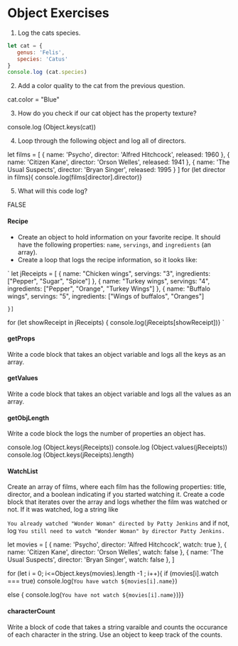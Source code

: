 # Object Exercises

1. Log the cats species.

```js
let cat = {
   genus: 'Felis',
   species: 'Catus'
}
console.log (cat.species)
```
2. Add a color quality to the cat from the previous question.

cat.color = "Blue"

3. How do you check if our cat object has the property texture?

console.log (Object.keys(cat))


4. Loop through the following object and log all of directors.

let films = [
 {
   name: 'Psycho',
   director: 'Alfred Hitchcock',
   released: 1960
 }, {
   name: 'Citizen Kane',
   director: 'Orson Welles',
   released: 1941
 }, {
   name: 'The Usual Suspects',
   director: 'Bryan Singer',
   released: 1995
 }
]
for (let director in films){
	console.log(films[director].director)}

5. What will this code log?

FALSE


#### Recipe

* Create an object to hold information on your favorite recipe. It should have the following properties: `name`, `servings`, and `ingredients` (an array).
* Create a loop that logs the recipe information, so it looks like:

`
let jReceipts = [
	{
	name: "Chicken wings",
	servings: "3",
	ingredients: ["Pepper", "Sugar", "Spice"]
	},
	{
	name: "Turkey wings",
	servings: "4",
	ingredients: ["Pepper", "Orange", "Turkey Wings"]
	},
	{
	name: "Buffalo wings",
	servings: "5",
	ingredients: ["Wings of buffalos", "Oranges"]

	}]

for (let showReceipt in jReceipts)
{
	console.log(jReceipts[showReceipt])}
`

#### getProps
Write a code block that takes an object variable and logs all the keys as an array.
#### getValues
Write a code block that takes an object variable and logs all the values as an array.
#### getObjLength
Write a code block the logs the number of properties an object has.

console.log (Object.keys(jReceipts))
console.log (Object.values(jReceipts))
console.log (Object.keys(jReceipts).length)


#### WatchList
Create an array of films, where each film has the following properties: title, director, and a boolean indicating if you started watching it.
Create a code block that iterates over the array and logs whether the film was watched or not. If it was watched, log a string like

`You already watched "Wonder Woman" directed by Patty Jenkins`
and if not, log
`You still need to watch "Wonder Woman" by director Patty Jenkins. `



let movies = [
 {
   name: 'Psycho',
   director: 'Alfred Hitchcock',
   watch: true
 }, {
   name: 'Citizen Kane',
   director: 'Orson Welles',
   watch: false
 }, {
   name: 'The Usual Suspects',
   director: 'Bryan Singer',
   watch: false
 },
]

for (let i = 0; i<=Object.keys(movies).length -1 ; i++){
if (movies[i].watch === true)
console.log(`You have watch ${movies[i].name}`)

else {
	console.log(`You have not watch ${movies[i].name}`)}}



#### characterCount
Write a block of code that takes a string varaible and counts the occurance of each character in the string. Use an object to keep track of the counts.
